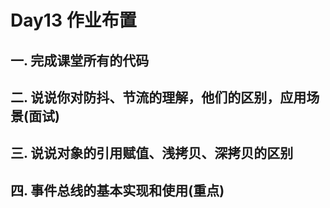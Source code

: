 # Day13 作业布置

## 一. 完成课堂所有的代码





## 二. 说说你对防抖、节流的理解，他们的区别，应用场景(面试)







## 三. 说说对象的引用赋值、浅拷贝、深拷贝的区别







## 四. 事件总线的基本实现和使用(重点)

















































